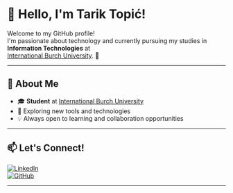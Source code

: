 # 👋 Hello, I'm Tarik Topić!

Welcome to my GitHub profile!  
I'm passionate about technology and currently pursuing my studies in **Information Technologies** at  
[International Burch University](https://www.ibu.edu.ba/department-of-information-technologies). 🚀

---

## 🌱 About Me

- 🎓 **Student** at [International Burch University](https://www.ibu.edu.ba/department-of-information-technologies)  
- 🌟 Exploring new tools and technologies  
- 💡 Always open to learning and collaboration opportunities  

---

## 📫 Let's Connect!

[![LinkedIn](https://img.shields.io/badge/LinkedIn-Tarik%20Topić-blue?logo=linkedin)](https://www.linkedin.com/in/tarik-topi%C4%87-65a72a26b/)  
[![GitHub](https://img.shields.io/badge/GitHub-t0pa-black?logo=github)](https://github.com/t0pa)  

---

<!---
t0pa/t0pa is a ✨ special ✨ repository because its `README.md` (this file) appears on your GitHub profile.
You can click the Preview link to take a look at your changes.
--->

